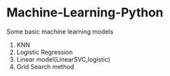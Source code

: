 # Machine-Learning-Python
Some basic machine learning models

1. KNN
2. Logistic Regression
3. Linear model(LinearSVC,logistic)
4. Grid Search method
